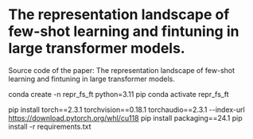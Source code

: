 # The representation landscape of few-shot learning and fintuning in large transformer models.

Source code of the paper:  The representation landscape of few-shot learning and fintuning in large transformer models. 


conda create -n repr_fs_ft python=3.11 pip
conda activate repr_fs_ft

pip install torch==2.3.1 torchvision==0.18.1 torchaudio==2.3.1 --index-url https://download.pytorch.org/whl/cu118
pip install packaging==24.1
pip install -r requirements.txt

